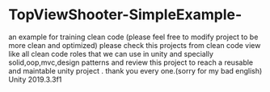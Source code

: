 # TopViewShooter-SimpleExample-
an example for training clean code (please feel free to modify project to be more clean and optimized)
please check this projects from clean code view like all clean code roles that we can use in unity and specially solid,oop,mvc,design patterns and
review this project to reach a reusable and maintable unity project . thank you every one.(sorry for my bad english)
Unity 2019.3.3f1
